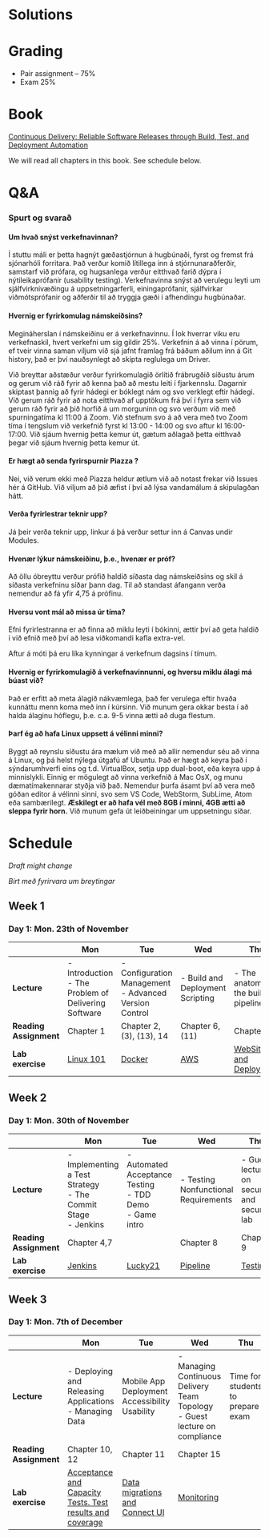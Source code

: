 # Solutions


# Grading

- Pair assignment – 75%
- Exam 25%

# Book

[Continuous Delivery: Reliable Software Releases through Build, Test, and Deployment Automation](https://www.amazon.com/Continuous-Delivery-Deployment-Automation-Addison-Wesley/dp/0321601912)

We will read all chapters in this book. See schedule below.

# Q&A

### Spurt og svarað

#### Um hvað snýst verkefnavinnan?

Í stuttu máli er þetta hagnýt gæðastjórnun á hugbúnaði, fyrst og fremst frá
sjónarhóli forritara. Það verður komið lítillega inn á stjórnunaraðferðir,
samstarf við prófara, og hugsanlega verður eitthvað farið dýpra í
nýtileikaprófanir (usability testing). Verkefnavinna snýst að verulegu leyti um
sjálfvirknivæðingu á uppsetningarferli, einingaprófanir, sjálfvirkar
viðmótsprófanir og aðferðir til að tryggja gæði í afhendingu hugbúnaðar.

#### Hvernig er fyrirkomulag námskeiðsins?

Megináherslan í námskeiðinu er á verkefnavinnu. Í lok hverrar viku eru
verkefnaskil, hvert verkefni um sig gildir 25%. Verkefnin á að vinna í pörum, ef
tveir vinna saman viljum við sjá jafnt framlag frá báðum aðilum inn á Git
history, það er því nauðsynlegt að skipta reglulega um Driver.

Við breyttar aðstæður verður fyrirkomulagið örlítið frábrugðið síðustu árum og gerum við ráð fyrir að kenna það að mestu leiti í fjarkennslu. 
Dagarnir skiptast þannig að fyrir hádegi er bóklegt nám og svo verklegt eftir hádegi. Við gerum ráð fyrir að nota eitthvað af upptökum frá því í fyrra sem við gerum ráð fyrir að þið horfið á um morguninn og svo verðum við með spurningatíma kl 11:00 á Zoom. 
Við stefnum svo á að vera með tvo Zoom tíma í tengslum við verkefnið fyrst kl 13:00 - 14:00 og svo aftur kl 16:00-17:00. Við sjáum hvernig þetta kemur út, gætum aðlagað þetta eitthvað þegar við sjáum hvernig þetta kemur út. 

#### Er hægt að senda fyrirspurnir Piazza ?

Nei, við verum ekki með Piazza heldur ætlum við að notast frekar við Issues hér
á GitHub. Við viljum að þið æfist í því að lýsa vandamálum á skipulagðan hátt.

#### Verða fyrirlestrar teknir upp?

Já þeir verða teknir upp, linkur á þá verður settur inn á Canvas undir Modules.

#### Hvenær lýkur námskeiðinu, þ.e., hvenær er próf?

Að öllu óbreyttu verður prófið haldið síðasta dag námskeiðsins og skil á síðasta
verkefninu síðar þann dag. Til að standast áfangann verða nemendur að fá yfir
4,75 á prófinu.

#### Hversu vont mál að missa úr tíma?

Efni fyrirlestranna er að finna að miklu leyti í bókinni, ættir því að geta
haldið í við efnið með því að lesa viðkomandi kafla extra-vel.

Aftur á móti þá eru líka kynningar á verkefnum dagsins í tímum.

#### Hvernig er fyrirkomulagið á verkefnavinnunni, og hversu miklu álagi má búast við?

Það er erfitt að meta álagið nákvæmlega, það fer verulega eftir hvaða kunnáttu
menn koma með inn í kúrsinn. Við munum gera okkar besta í að halda álaginu
hóflegu, þ.e. c.a. 9-5 vinna ætti að duga flestum.

#### Þarf ég að hafa Linux uppsett á vélinni minni?

Byggt að reynslu síðustu ára mælum við með að allir nemendur séu að vinna á
Linux, og þá helst nýlega útgafú af Ubuntu. Það er hægt að keyra það í sýndarumhverfi
eins og t.d. VirtualBox, setja upp dual-boot, eða keyra upp á minnislykli.
Einnig er mögulegt að vinna verkefnið á Mac OsX, og munu dæmatímakennarar styðja
við það. Nemendur þurfa ásamt því að vera með góðan editor á vélinni sinni, svo
sem VS Code, WebStorm, SubLime, Atom eða sambærilegt. **Æskilegt er að hafa vél
með 8GB í minni, 4GB ætti að sleppa fyrir horn.** Við munum gefa út
leiðbeiningar um uppsetningu síðar.

# Schedule

*Draft might change*

*Birt með fyrirvara um breytingar*

## Week 1

### Day 1: Mon. 23th of November

|                        | Mon                                                      | Tue                                                       | Wed                                                                           | Thu                                                   | Fri                                              |
| ---------------------- | -------------------------------------------------------- | --------------------------------------------------------- | ----------------------------------------------------------------------------- | ----------------------------------------------------- | ------------------------------------------------ |
| **Lecture**            | - Introduction <br> - The Problem of Delivering Software | - Configuration Management<br> - Advanced Version Control | - Build and Deployment Scripting| - The anatomy of the build pipeline                   | No lecture, Lab day                              |
| **Reading Assignment** | Chapter 1                                                | Chapter 2, (3), (13), 14                                  | Chapter 6,(11)                                                                  | Chapter 5                                      |                                                  |
| **Lab exercise**       | [Linux 101](/Assignments/Day01/README.md)                 | [Docker](/Assignments/Day02/README.md)                     | [AWS](/Assignments/Day03/README.md)                                             | [WebSite and Deployment](/Assignments/Day04/README.md)  | [Week 1 assignment](/Assignments/Day05/README.md)   |

## Week 2

### Day 1: Mon. 30th of November

|                        | Mon                                                                   | Tue                                                                                              | Wed                                                                  | Thu                                                                          | Fri                                               |
| ---------------------- | --------------------------------------------------------------------- | ------------------------------------------------------------------------------------------------ | -------------------------------------------------------------------- | ---------------------------------------------------------------------------- | ------------------------------------------------- |
| **Lecture**            | - Implementing a Test Strategy <br> - The Commit Stage <br> - Jenkins | - Automated Acceptance Testing<br>- TDD Demo <br> - Game intro <br>| - Testing Nonfunctional Requirements <br>                                    | - Guest lecture on security and security lab <br> | No lecture, Lab day                               |
| **Reading Assignment** | Chapter 4,7                                                           |                                                                                                  | Chapter 8                                                            | Chapter 9                                                                    |                                                   |
| **Lab exercise**       | [Jenkins](/Assignments/Day06/README.md)                                | [Lucky21](/Assignments/Day07/README.md)                                                    | [Pipeline](/Assignments/Day08/README.md) | [Testing](/Assignments/Day09/README.md) | [Week 2 assignment](/Assignments/Day10/README.md) |

## Week 3

### Day 1: Mon. 7th of December

|                        | Mon                                                            | Tue                                                                  | Wed                                               | Thu                               | Fri                                                |
| ---------------------- | -------------------------------------------------------------- | -------------------------------------------------------------------- | ------------------------------------------------- | --------------------------------- | -------------------------------------------------- |
| **Lecture**            | - Deploying and Releasing Applications<br>- Managing Data | Mobile App Deployment <br> Accessibility<br>Usability | - Managing Continuous Delivery<br> Team Topology<br> - Guest lecture on compliance     | Time for students to prepare exam | Exam, 09:00 - 10:30                                |
| **Reading Assignment** | Chapter 10, 12                                                     | Chapter 11                                                           |Chapter 15                                             |                                   |                                                    |
| **Lab exercise**       | [Acceptance and Capacity Tests. Test results and coverage](/Assignments/Day11/README.md)|   [Data migrations and Connect UI](/Assignments/Day12/README.md)                           | [Monitoring](/Assignments/Day13/README.md) |                                   | [Week 3 assignment](/Assignments/Day14/README.md) |
